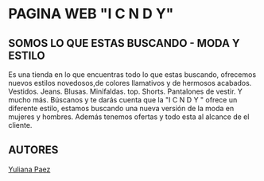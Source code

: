 # PAGINA WEB "I C N D Y"
## SOMOS LO QUE ESTAS BUSCANDO - MODA Y ESTILO
Es una tienda en lo que encuentras todo lo que estas buscando, ofrecemos nuevos estilos novedosos,de colores llamativos y de hermosos acabados.
Vestidos.
Jeans.
Blusas.
Minifaldas.
top.
Shorts.
Pantalones de vestir.
Y mucho más.
Búscanos y te darás cuenta que la "I C N D Y " ofrece un diferente estilo, estamos buscando una nueva versión de la moda en mujeres y hombres. Además tenemos ofertas y todo esta al alcance de el cliente. 
## AUTORES
[Yuliana Paez](https://www.linkedin.com/in/yuliana-garavito-paez-a84a5814a/) 
